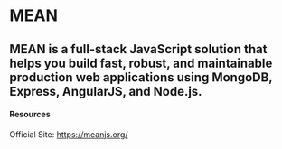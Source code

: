 # MEAN

## MEAN is a full-stack JavaScript solution that helps you build fast, robust, and maintainable production web applications using MongoDB, Express, AngularJS, and Node.js.

#### Resources

Official Site: https://meanjs.org/
